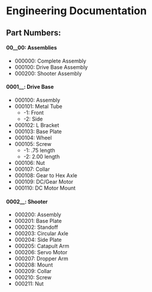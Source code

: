 # Engineering Documentation
## Part Numbers:
#### 00__00: Assemblies
- 000000: Complete Assembly
- 000100: Drive Base Assembly
- 000200: Shooter Assembly

#### 0001__: Drive Base
- 000100: Assembly
- 000101: Metal Tube
	- -1: Front
	- -2: Side
- 000102: L Bracket
- 000103: Base Plate
- 000104: Wheel
- 000105: Screw
	- -1: .75 length
	- -2: 2.00 length
- 000106: Nut
- 000107: Collar
- 000108: Gear to Hex Axle
- 000109: DC/Gear Motor
- 000110: DC Motor Mount

#### 0002__: Shooter
- 000200: Assembly
- 000201: Base Plate
- 000202: Standoff
- 000203: Circular Axle
- 000204: Side Plate
- 000205: Catapult Arm
- 000206: Servo Motor
- 000207: Dropper Arm
- 000208: Mount
- 000209: Collar
- 000210: Screw
- 000211: Nut
